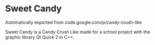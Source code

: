 # Sweet Candy
Automatically exported from code.google.com/p/candy-crush-like

Sweet Candy is a Candy Crush Like made for a school project with the graphic library Qt Quick 2 in C++.
